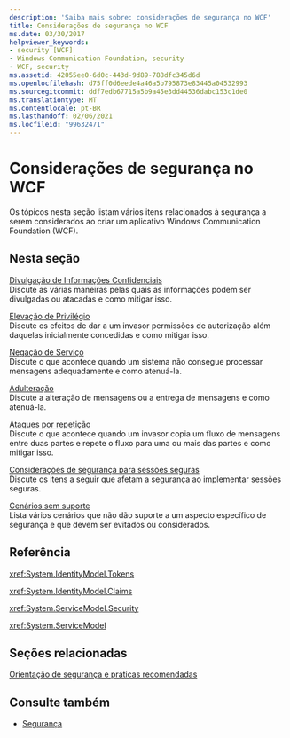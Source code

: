 ```yaml
---
description: 'Saiba mais sobre: considerações de segurança no WCF'
title: Considerações de segurança no WCF
ms.date: 03/30/2017
helpviewer_keywords:
- security [WCF]
- Windows Communication Foundation, security
- WCF, security
ms.assetid: 42055ee0-6d0c-443d-9d89-788dfc345d6d
ms.openlocfilehash: d75ff0d6eede4a46a5b795873e83445a04532993
ms.sourcegitcommit: ddf7edb67715a5b9a45e3dd44536dabc153c1de0
ms.translationtype: MT
ms.contentlocale: pt-BR
ms.lasthandoff: 02/06/2021
ms.locfileid: "99632471"
---
```

# <a name="security-considerations-in-wcf"></a>Considerações de segurança no WCF

Os tópicos nesta seção listam vários itens relacionados à segurança a serem considerados ao criar um aplicativo Windows Communication Foundation (WCF).  
  
## <a name="in-this-section"></a>Nesta seção  

 [Divulgação de Informações Confidenciais](information-disclosure.md)  
 Discute as várias maneiras pelas quais as informações podem ser divulgadas ou atacadas e como mitigar isso.  
  
 [Elevação de Privilégio](elevation-of-privilege.md)  
 Discute os efeitos de dar a um invasor permissões de autorização além daquelas inicialmente concedidas e como mitigar isso.  
  
 [Negação de Serviço](denial-of-service.md)  
 Discute o que acontece quando um sistema não consegue processar mensagens adequadamente e como atenuá-la.  
  
 [Adulteração](tampering.md)  
 Discute a alteração de mensagens ou a entrega de mensagens e como atenuá-la.  
  
 [Ataques por repetição](replay-attacks.md)  
 Discute o que acontece quando um invasor copia um fluxo de mensagens entre duas partes e repete o fluxo para uma ou mais das partes e como mitigar isso.  
  
 [Considerações de segurança para sessões seguras](security-considerations-for-secure-sessions.md)  
 Discute os itens a seguir que afetam a segurança ao implementar sessões seguras.  
  
 [Cenários sem suporte](unsupported-scenarios.md)  
 Lista vários cenários que não dão suporte a um aspecto específico de segurança e que devem ser evitados ou considerados.  
  
## <a name="reference"></a>Referência  

 <xref:System.IdentityModel.Tokens>  
  
 <xref:System.IdentityModel.Claims>  
  
 <xref:System.ServiceModel.Security>  
  
 <xref:System.ServiceModel>  
  
## <a name="related-sections"></a>Seções relacionadas  

 [Orientação de segurança e práticas recomendadas](security-guidance-and-best-practices.md)  
  
## <a name="see-also"></a>Consulte também

- [Segurança](security.md)
